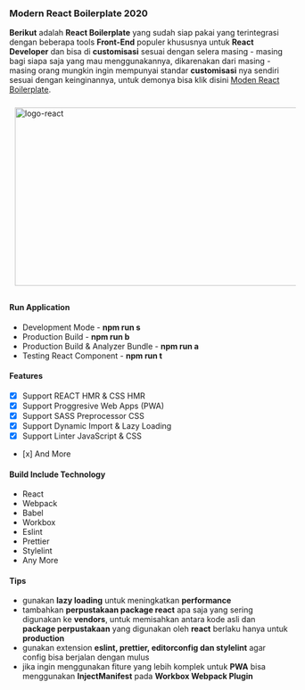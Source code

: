 ### Modern React Boilerplate 2020

**Berikut** adalah **React Boilerplate** yang sudah siap pakai yang terintegrasi dengan beberapa tools **Front-End** populer khususnya untuk **React Developer** dan bisa di **customisasi** sesuai dengan selera masing - masing bagi siapa saja  yang mau menggunakannya, dikarenakan dari masing - masing orang mungkin ingin mempunyai standar **customisasi** nya sendiri sesuai dengan keinginannya, untuk demonya bisa klik disini [Moden React Boilerplate](https://bit.ly/30dghql).

<img src="https://i.imgur.com/pQYU9Fe.png" width="512" height="320" alt="logo-react" style="position:relative; margin: auto; padding:10px">

#### Run Application

+ Development Mode - **npm run s**
+ Production Build - **npm run b**
+ Production Build & Analyzer Bundle - **npm run a**
+ Testing React Component - **npm run t**

#### Features
+	[x] Support REACT HMR & CSS HMR
+	[x] Support Proggresive Web Apps (PWA)
+	[x] Support SASS Preprocessor CSS
+	[x] Support Dynamic Import & Lazy Loading
+	[x] Support Linter JavaScript & CSS
+	 [x] And More

#### Build Include Technology

+ React
+ Webpack
+ Babel
+ Workbox
+ Eslint
+ Prettier
+ Stylelint
+ Any More

#### Tips

+ gunakan **lazy loading** untuk meningkatkan **performance**
+ tambahkan **perpustakaan package react** apa saja yang sering digunakan ke **vendors**, untuk memisahkan antara kode asli dan **package perpustakaan** yang digunakan oleh **react** berlaku hanya untuk **production**
+ gunakan extension **eslint, prettier, editorconfig dan stylelint** agar config bisa berjalan dengan mulus
+ jika ingin menggunakan fiture yang lebih komplek untuk **PWA** bisa menggunakan  **InjectManifest** pada **Workbox Webpack Plugin**
